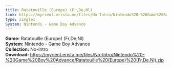 ```yaml
---
title: Ratatouille (Europe) (Fr,De,Nl)
link: https://myrient.erista.me/files/No-Intro/Nintendo%20-%20Game%20Boy%20Advance/Ratatouille%20(Europe)%20(Fr,De,Nl).zip
type: single1
System: Nintendo - Game Boy Advance
---
```

<b>Game:</b> Ratatouille (Europe) (Fr,De,Nl)<br>
<b>System:</b> Nintendo - Game Boy Advance<br>
<b>Collection:</b> No-Intro<br>
<b>Download:</b> https://myrient.erista.me/files/No-Intro/Nintendo%20-%20Game%20Boy%20Advance/Ratatouille%20(Europe)%20(Fr,De,Nl).zip